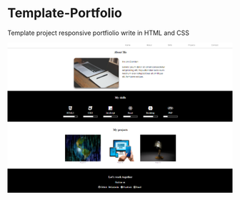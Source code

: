 # Template-Portfolio

Template project responsive portfiolio write in HTML and CSS

<a href="https://dkurpiel.github.io/Template-Portfolio/"> <img src="template.png" /> </a>
